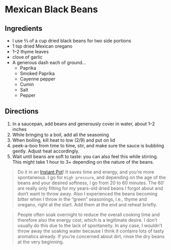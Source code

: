 # Mexican Black Beans

<primary-label ref="recipe"/>
<secondary-label ref="mx"/>

## Ingredients

* I use ⅔ of a cup dried black beans for two side portions
* 1 tsp dried Mexican oregano
* 1–2 thyme leaves
* clove of garlic
* A generous dash each of ground…
  * Paprika
  * Smoked Paprika
  * Cayenne pepper
  * Cumin
  * Salt
  * Pepper

## Directions

1. In a saucepan, add beans and generously cover in water, about 1–2 inches
2. While bringing to a boil, add all the seasoning
3. When boiling, kill heat to low (2/9) and put on lid
4. peek-a-boo from time to time, stir, and make sure the sauce is bubbling gently. Adjust heat accordingly.
5. Wait until beans are soft to taste: you can also feel this while stirring. This might take 1 hour to 3+ depending on the nature of the beans.

> Do it in an [Instant Pot](../knowledge/Instant-Pot.md)! It saves time and energy, and you’re more spontaneous. I go for `High pressure`, and depending on the age of the beans and your desired softness, I go from 20 to 60 minutes. The 60′ are really only fitting for my years-old dried beans I forgot about and don’t want to throw away.
> Also I experienced the beans becoming bitter when I throw in the “green” seasonings, i.e., thyme and oregano, right at the start. Add them at the end and reheat briefly.

> People often soak overnight to reduce the overall cooking time and therefore also the energy cost, which is a legitimate desire.
> I don’t usually do this due to the lack of spontaneity.
> In any case, I wouldn’t throw away the soaking water because I think it contains lots of tasty aromatics already.
> If you’re concerned about dirt, rinse the dry beans at the very beginning.
